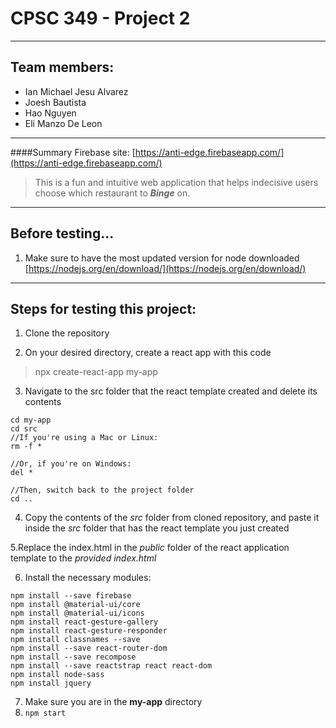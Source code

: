 # CPSC 349 - Project 2

---

## Team members:
* Ian Michael Jesu Alvarez
* Joesh Bautista
* Hao Nguyen
* Eli Manzo De Leon

---
####Summary
Firebase site: [https://anti-edge.firebaseapp.com/](https://anti-edge.firebaseapp.com/)

> This is a fun and intuitive web application that helps indecisive users choose which restaurant to __*Binge*__ on.

----

## Before testing...
1. Make sure to have the most updated version for node downloaded [https://nodejs.org/en/download/](https://nodejs.org/en/download/)

----
## Steps for testing this project:
1.  Clone the repository

2. On your desired directory, create a react app with this code

> npx create-react-app my-app


3. Navigate to the src folder that the react template created and delete its contents

```
cd my-app 
cd src
//If you're using a Mac or Linux:
rm -f *

//Or, if you're on Windows:
del *

//Then, switch back to the project folder
cd ..

```
 
4. Copy the contents of the *src* folder from cloned repository, and paste it inside the *src* folder that has the react template you just created

5.Replace the index.html in the *public* folder of the react application template to the *provided index.html*

6. Install the necessary modules:
```
npm install --save firebase
npm install @material-ui/core  
npm install @material-ui/icons
npm install react-gesture-gallery
npm install react-gesture-responder
npm install classnames --save
npm install --save react-router-dom
npm install --save recompose
npm install --save reactstrap react react-dom
npm install node-sass
npm install jquery
```

7. Make sure you are in the **my-app** directory
8. ```npm start```
